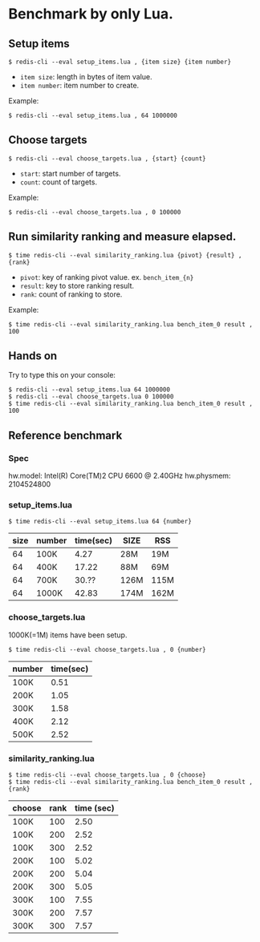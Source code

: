# Benchmark by only Lua.

## Setup items

    $ redis-cli --eval setup_items.lua , {item size} {item number}

* `item size`: length in bytes of item value.
* `item number`: item number to create.

Example:

    $ redis-cli --eval setup_items.lua , 64 1000000

## Choose targets

    $ redis-cli --eval choose_targets.lua , {start} {count}

* `start`: start number of targets.
* `count`: count of targets.

Example:

    $ redis-cli --eval choose_targets.lua , 0 100000

## Run similarity ranking and measure elapsed.

    $ time redis-cli --eval similarity_ranking.lua {pivot} {result} , {rank}

* `pivot`: key of ranking pivot value.  ex. `bench_item_{n}`
* `result`: key to store ranking result.
* `rank`: count of ranking to store.

Example:

    $ time redis-cli --eval similarity_ranking.lua bench_item_0 result , 100

## Hands on

Try to type this on your console:

    $ redis-cli --eval setup_items.lua 64 1000000
    $ redis-cli --eval choose_targets.lua 0 100000
    $ time redis-cli --eval similarity_ranking.lua bench_item_0 result , 100

## Reference benchmark

### Spec

hw.model: Intel(R) Core(TM)2 CPU          6600  @ 2.40GHz
hw.physmem: 2104524800

### setup\_items.lua

    $ time redis-cli --eval setup_items.lua 64 {number}

size|number|time(sec)|SIZE|RSS
----|------|---------|----|----
64  |100K  |4.27     |28M |19M
64  |400K  |17.22    |88M |69M
64  |700K  |30.??    |126M|115M
64  |1000K |42.83    |174M|162M

### choose\_targets.lua

1000K(=1M) items have been setup.

    $ time redis-cli --eval choose_targets.lua , 0 {number}

number|time(sec)
------|---------
100K  |0.51
200K  |1.05
300K  |1.58
400K  |2.12
500K  |2.52

### similarity\_ranking.lua

    $ time redis-cli --eval choose_targets.lua , 0 {choose}
    $ time redis-cli --eval similarity_ranking.lua bench_item_0 result , {rank}

choose|rank|time (sec)
------|----|----------
100K  |100 |2.50
100K  |200 |2.52
100K  |300 |2.52
200K  |100 |5.02
200K  |200 |5.04
200K  |300 |5.05
300K  |100 |7.55
300K  |200 |7.57
300K  |300 |7.57
